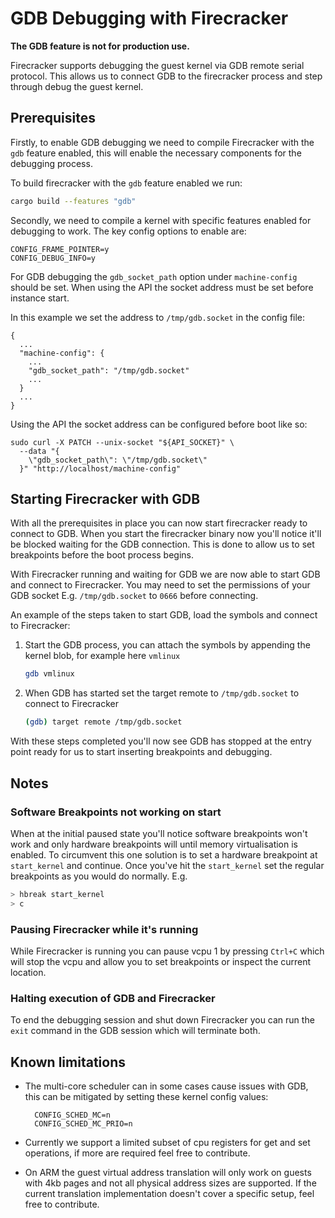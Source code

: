 # GDB Debugging with Firecracker

**The GDB feature is not for production use.**

Firecracker supports debugging the guest kernel via GDB remote serial protocol.
This allows us to connect GDB to the firecracker process and step through debug
the guest kernel.

## Prerequisites

Firstly, to enable GDB debugging we need to compile Firecracker with the `gdb`
feature enabled, this will enable the necessary components for the debugging
process.

To build firecracker with the `gdb` feature enabled we run:

```bash
cargo build --features "gdb"
```

Secondly, we need to compile a kernel with specific features enabled for
debugging to work. The key config options to enable are:

```
CONFIG_FRAME_POINTER=y
CONFIG_DEBUG_INFO=y
```

For GDB debugging the `gdb_socket_path` option under `machine-config` should be
set. When using the API the socket address must be set before instance start.

In this example we set the address to `/tmp/gdb.socket` in the config file:

```
{
  ...
  "machine-config": {
    ...
    "gdb_socket_path": "/tmp/gdb.socket"
    ...
  }
  ...
}
```

Using the API the socket address can be configured before boot like so:

```
sudo curl -X PATCH --unix-socket "${API_SOCKET}" \
  --data "{
    \"gdb_socket_path\": \"/tmp/gdb.socket\"
  }" "http://localhost/machine-config"
```

## Starting Firecracker with GDB

With all the prerequisites in place you can now start firecracker ready to
connect to GDB. When you start the firecracker binary now you'll notice it'll be
blocked waiting for the GDB connection. This is done to allow us to set
breakpoints before the boot process begins.

With Firecracker running and waiting for GDB we are now able to start GDB and
connect to Firecracker. You may need to set the permissions of your GDB socket
E.g. `/tmp/gdb.socket` to `0666` before connecting.

An example of the steps taken to start GDB, load the symbols and connect to
Firecracker:

1. Start the GDB process, you can attach the symbols by appending the kernel
   blob, for example here `vmlinux`

   ```bash
   gdb vmlinux
   ```

1. When GDB has started set the target remote to `/tmp/gdb.socket` to connect to
   Firecracker

   ```bash
   (gdb) target remote /tmp/gdb.socket
   ```

With these steps completed you'll now see GDB has stopped at the entry point
ready for us to start inserting breakpoints and debugging.

## Notes

### Software Breakpoints not working on start

When at the initial paused state you'll notice software breakpoints won't work
and only hardware breakpoints will until memory virtualisation is enabled. To
circumvent this one solution is to set a hardware breakpoint at `start_kernel`
and continue. Once you've hit the `start_kernel` set the regular breakpoints as
you would do normally. E.g.

```bash
> hbreak start_kernel
> c
```

### Pausing Firecracker while it's running

While Firecracker is running you can pause vcpu 1 by pressing `Ctrl+C` which
will stop the vcpu and allow you to set breakpoints or inspect the current
location.

### Halting execution of GDB and Firecracker

To end the debugging session and shut down Firecracker you can run the `exit`
command in the GDB session which will terminate both.

## Known limitations

- The multi-core scheduler can in some cases cause issues with GDB, this can be
  mitigated by setting these kernel config values:

  ```
    CONFIG_SCHED_MC=n
    CONFIG_SCHED_MC_PRIO=n
  ```

- Currently we support a limited subset of cpu registers for get and set
  operations, if more are required feel free to contribute.

- On ARM the guest virtual address translation will only work on guests with 4kb
  pages and not all physical address sizes are supported. If the current
  translation implementation doesn't cover a specific setup, feel free to
  contribute.
